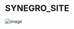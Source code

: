 # SYNEGRO_SITE
![image](https://github.com/user-attachments/assets/9485ea65-ad5a-4aad-8941-79a5afb6bad7)

